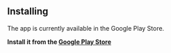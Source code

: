 ## Installing

The app is currently available in the Google Play Store.

**Install it from the [Google Play Store](
https://play.google.com/store/apps/details?id=com.whitestarlogic.mytunespro3)**

